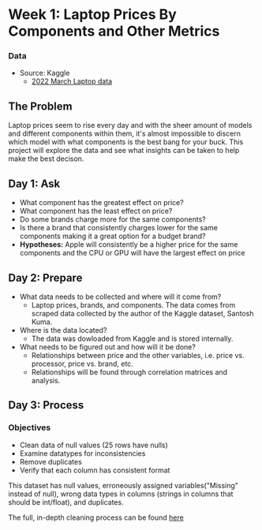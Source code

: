 # Week 1: Laptop Prices By Components and Other Metrics
### Data
* Source: Kaggle 
  - [2022 March Laptop data](https://www.kaggle.com/datasets/kuchhbhi/2022-march-laptop-data)


## The Problem
Laptop prices seem to rise every day and with the sheer amount of models and different components within them, it's almost impossible to discern which model with what components is the best bang for your buck. This project will explore the data and see what insights can be taken to help make the best decison. 

## Day 1: Ask
* What component has the greatest effect on price?
* What component has the least effect on price?
* Do some brands charge more for the same components?
* Is there a brand that consistently charges lower for the same components making it a great option for a budget brand? 
* **Hypotheses:** Apple will consistently be a higher price for the same components and the CPU or GPU will have the largest effect on price

## Day 2: Prepare
* What data needs to be collected and where will it come from?
  - Laptop prices, brands, and components. The data comes from scraped data collected by the author of the Kaggle dataset, Santosh Kuma.
* Where is the data located?
  - The data was dowloaded from Kaggle and is stored internally.
* What needs to be figured out and how will it be done?
  - Relationships between price and the other variables, i.e. price vs. processor, price vs. brand, etc.
  - Relationships will be found through correlation matrices and analysis.

## Day 3: Process
### Objectives
* Clean data of null values (25 rows have nulls)
* Examine datatypes for inconsistencies 
* Remove duplicates
* Verify that each column has consistent format

This dataset has null values, erroneously assigned variables("Missing" instead of null), wrong data types in columns (strings in columns that should be int/float), and duplicates.

The full, in-depth cleaning process can be found [here](https://github.com/jbean1597/PersonalPortfolio/blob/main/DataAnalytics/YearInCode/Week1/Day_3.md)
